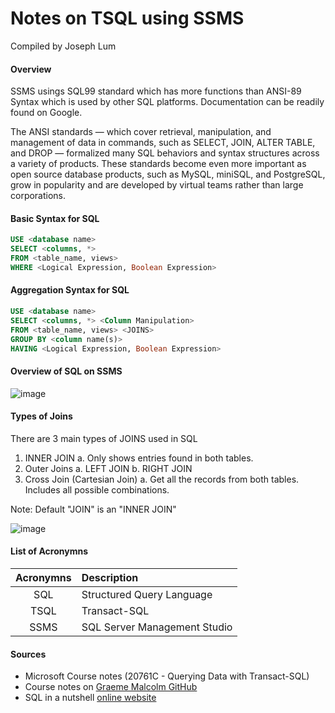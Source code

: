 # Notes on TSQL using SSMS
Compiled by Joseph Lum

#### Overview
SSMS usings SQL99 standard which has more functions than ANSI-89 Syntax which is used by other SQL platforms. Documentation can be readily found on Google. 

The ANSI standards — which cover retrieval, manipulation, and management of data in commands, such as SELECT, JOIN, ALTER TABLE, and DROP — formalized many SQL behaviors and syntax structures across a variety of products. These standards become even more important as open source database products, such as MySQL, miniSQL, and PostgreSQL, grow in popularity and are developed by virtual teams rather than large corporations.

#### Basic Syntax for SQL
```SQL
USE <database name>
SELECT <columns, *>
FROM <table_name, views>
WHERE <Logical Expression, Boolean Expression>
```

#### Aggregation Syntax for SQL
```SQL
USE <database name>
SELECT <columns, *> <Column Manipulation>
FROM <table_name, views> <JOINS>
GROUP BY <column name(s)>
HAVING <Logical Expression, Boolean Expression>
```

#### Overview of SQL on SSMS
![image](https://user-images.githubusercontent.com/89778617/132669416-584ece21-45f2-42b2-8c73-52dfbf44405b.png)


#### Types of Joins
There are 3 main types of JOINS used in SQL
1.	INNER JOIN
      a.	Only shows entries found in both tables. 
2.	Outer Joins
      a.	LEFT JOIN
      b.	RIGHT JOIN
3.	Cross Join (Cartesian Join)
      a.	Get all the records from both tables. Includes all possible combinations.

Note: Default "JOIN" is an "INNER JOIN"

![image](https://user-images.githubusercontent.com/89778617/132785560-83652450-de66-434a-8e73-cf583271043d.png)


#### List of Acronymns
| Acronymns  | Description |
| :--------: | :-------- |
| SQL  | Structured Query Language  |
| TSQL  | Transact-SQL  |
| SSMS  | SQL Server Management Studio  |


#### Sources
- Microsoft Course notes (20761C - Querying Data with Transact-SQL)
- Course notes on [Graeme Malcolm GitHub](https://github.com/MicrosoftLearning/QueryingT-SQL)
- SQL in a nutshell [online website](https://www.oreilly.com/library/view/sql-in-a/1565927443/ch01s03.html)
